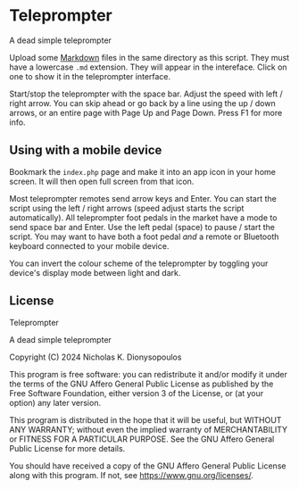 # Teleprompter

A dead simple teleprompter

Upload some [Markdown](https://docs.github.com/en/get-started/writing-on-github/getting-started-with-writing-and-formatting-on-github/basic-writing-and-formatting-syntax) files in the same directory as this script. They must have a lowercase `.md` extension. They will appear in the intereface. Click on one to show it in the teleprompter interface.

Start/stop the teleprompter with the space bar. Adjust the speed with left / right arrow. You can skip ahead or go back by a line using the up / down arrows, or an entire page with Page Up and Page Down. Press F1 for more info.

## Using with a mobile device

Bookmark the `index.php` page and make it into an app icon in your home screen. It will then open full screen from that icon.

Most teleprompter remotes send arrow keys and Enter. You can start the script using the left / right arrows (speed adjust starts the script automatically). All teleprompter foot pedals in the market have a mode to send space bar and Enter. Use the left pedal (space) to pause / start the script. You may want to have both a foot pedal _and_ a remote or Bluetooth keyboard connected to your mobile device.

You can invert the colour scheme of the teleprompter by toggling your device's display mode between light and dark.

## License

Teleprompter

A dead simple teleprompter

Copyright (C) 2024 Nicholas K. Dionysopoulos

This program is free software: you can redistribute it and/or modify
it under the terms of the GNU Affero General Public License as published
by the Free Software Foundation, either version 3 of the License, or
(at your option) any later version.

This program is distributed in the hope that it will be useful,
but WITHOUT ANY WARRANTY; without even the implied warranty of
MERCHANTABILITY or FITNESS FOR A PARTICULAR PURPOSE.  See the
GNU Affero General Public License for more details.

You should have received a copy of the GNU Affero General Public License
along with this program.  If not, see <https://www.gnu.org/licenses/>.

